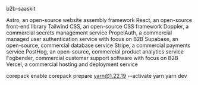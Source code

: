 b2b-saaskit

Astro, an open-source website assembly framework
React, an open-source front-end library
Tailwind CSS, an open-source CSS framework
Doppler, a commercial secrets management service
PropelAuth, a commercial managed user authentication service with focus on B2B
Supabase, an open-source, commercial database service
Stripe, a commercial payments service
PostHog, an open-source, commercial product analytics service
Fogbender, commercial customer support software with focus on B2B
Vercel, a commercial hosting and deployment service

corepack enable
corepack prepare yarn@1.22.19 --activate
yarn
yarn dev
